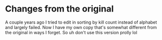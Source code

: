 # Changes from the original
A couple years ago I tried to edit in sorting by kill count instead of alphabet and largely failed. Now I have my own copy that's somewhat different from the original in ways I forget. So uh don't use this version prolly lol
